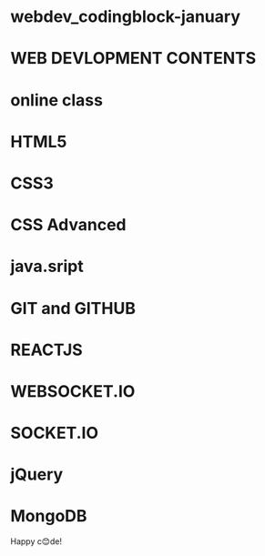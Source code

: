 # webdev_codingblock-january
# WEB DEVLOPMENT CONTENTS

# online class
# HTML5
# CSS3
# CSS Advanced
# java.sript
# GIT and GITHUB
# REACTJS 
# WEBSOCKET.IO
# SOCKET.IO
# jQuery
# MongoDB


Happy c😊de!
